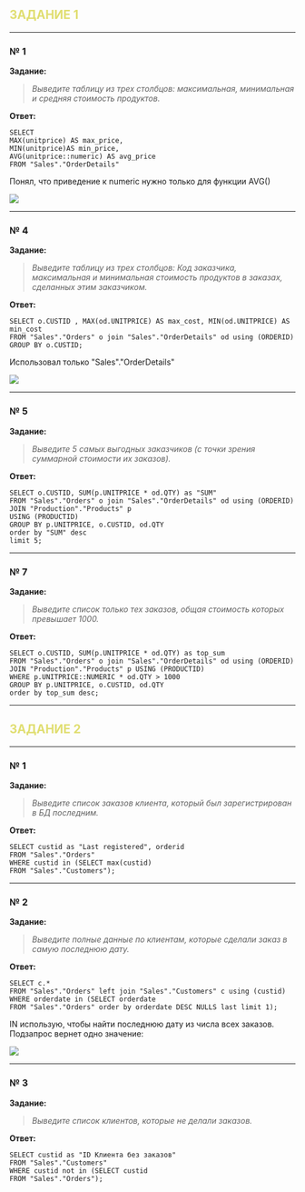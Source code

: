 ## <font color="#E0DE71">ЗАДАНИЕ 1</font>

***
### № 1

**Задание:**

>_Выведите таблицу из трех столбцов: максимальная, минимальная и средняя стоимость продуктов._  

**Ответ:**

 ```mysql
SELECT  
MAX(unitprice) AS max_price,  
MIN(unitprice)AS min_price,  
AVG(unitprice::numeric) AS avg_price  
FROM "Sales"."OrderDetails"
```

Понял, что приведение к numeric нужно только для функции AVG()

![](https://github.com/madicines/db_spbtsu/blob/0dd1c2083e8b0a7d36cd90afcceb677032322ae2/Pasted%20image%2020231212110137.png)

***
### № 4

**Задание:**

>_Выведите таблицу из трех столбцов: Код заказчика, максимальная и минимальная стоимость продуктов в заказах, сделанных этим заказчиком._

**Ответ:** 

 ```mysql
SELECT o.CUSTID , MAX(od.UNITPRICE) AS max_cost, MIN(od.UNITPRICE) AS min_cost
FROM "Sales"."Orders" o join "Sales"."OrderDetails" od using (ORDERID)
GROUP BY o.CUSTID;
```

Использовал только "Sales"."OrderDetails"

![](https://github.com/madicines/db_spbtsu/blob/c823d78bb02cc4d9a22136b25264cc4a06a56a68/Pasted%20image%2020231212111836.png)

***
### № 5

**Задание:**

>_Выведите 5 самых выгодных заказчиков (с точки зрения суммарной стоимости их заказов)._

**Ответ:**

 ```mysql
SELECT o.CUSTID, SUM(p.UNITPRICE * od.QTY) as "SUM"
FROM "Sales"."Orders" o join "Sales"."OrderDetails" od using (ORDERID) JOIN "Production"."Products" p  
USING (PRODUCTID)  
GROUP BY p.UNITPRICE, o.CUSTID, od.QTY  
order by "SUM" desc  
limit 5;
```

***
### № 7

**Задание:**

>_Выведите список только тех заказов, общая стоимость которых превышает 1000._

**Ответ:** 

 ```mysql
SELECT o.CUSTID, SUM(p.UNITPRICE * od.QTY) as top_sum  
FROM "Sales"."Orders" o join "Sales"."OrderDetails" od using (ORDERID) JOIN "Production"."Products" p USING (PRODUCTID)  
WHERE p.UNITPRICE::NUMERIC * od.QTY > 1000  
GROUP BY p.UNITPRICE, o.CUSTID, od.QTY  
order by top_sum desc;
```

***
## <font color="#E0DE71">ЗАДАНИЕ 2</font>

***
### № 1

**Задание:**

>_Выведите список заказов клиента, который был зарегистрирован в БД последним._

**Ответ:** 

 ```mysql
SELECT custid as "Last registered", orderid  
FROM "Sales"."Orders"  
WHERE custid in (SELECT max(custid)  
FROM "Sales"."Customers");
```

***
### № 2

**Задание:**

>_Выведите полные данные по клиентам, которые сделали заказ в самую последнюю дату._ 

**Ответ:**

 ```mysql
SELECT c.*  
FROM "Sales"."Orders" left join "Sales"."Customers" c using (custid)  
WHERE orderdate in (SELECT orderdate  
FROM "Sales"."Orders" order by orderdate DESC NULLS last limit 1);
```

IN использую, чтобы найти последнюю дату из числа всех заказов. Подзапрос вернет одно значение:

![](https://github.com/madicines/db_spbtsu/blob/1908adb64a8b8b1e051ad8b92deba60b5b1a6e69/Pasted%20image%2020231212114401.png)

***
### № 3

**Задание:**

>_Выведите список клиентов, которые не делали заказов._

**Ответ:**

 ```mysql
SELECT custid as "ID Клиента без заказов"  
FROM "Sales"."Customers"  
WHERE custid not in (SELECT custid  
FROM "Sales"."Orders");
```

